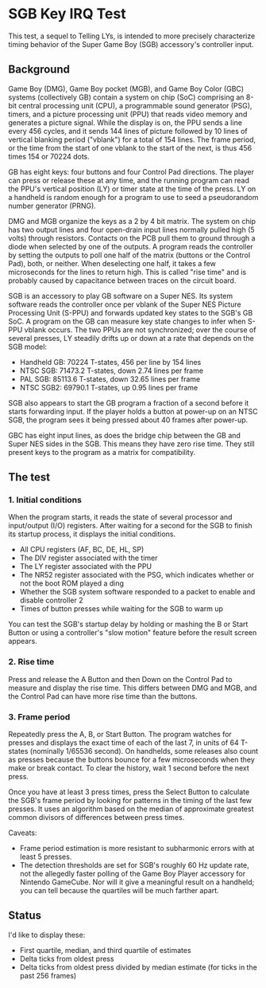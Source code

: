 SGB Key IRQ Test
================

This test, a sequel to Telling LYs, is intended to more precisely
characterize timing behavior of the Super Game Boy (SGB) accessory's
controller input.

Background
----------

Game Boy (DMG), Game Boy pocket (MGB), and Game Boy Color (GBC)
systems (collectively GB) contain a system on chip (SoC) comprising
an 8-bit central processing unit (CPU), a programmable sound
generator (PSG), timers, and a picture processing unit (PPU)
that reads video memory and generates a picture signal.  While the
display is on, the PPU sends a line every 456 cycles, and it sends
144 lines of picture followed by 10 lines of vertical blanking period
("vblank") for a total of 154 lines.  The frame period, or the time
from the start of one vblank to the start of the next, is thus
456 times 154 or 70224 dots.

GB has eight keys: four buttons and four Control Pad directions.
The player can press or release these at any time, and the running
program can read the PPU's vertical position (LY) or timer state
at the time of the press.  LY on a handheld is random enough for
a program to use to seed a pseudorandom number generator (PRNG).

DMG and MGB organize the keys as a 2 by 4 bit matrix.  The system on
chip has two output lines and four open-drain input lines normally
pulled high (5 volts) through resistors.  Contacts on the PCB pull
them to ground through a diode when selected by one of the outputs.
A program reads the controller by setting the outputs to poll one
half of the matrix (buttons or the Control Pad), both, or neither.
When deselecting one half, it takes a few microseconds for the lines
to return high.  This is called "rise time" and is probably caused
by capacitance between traces on the circuit board.

SGB is an accessory to play GB software on a Super NES.  Its system
software reads the controller once per vblank of the Super NES
Picture Processing Unit (S-PPU) and forwards updated key states
to the SGB's GB SoC.  A program on the GB can measure key state
changes to infer when S-PPU vblank occurs.  The two PPUs are not
synchronized; over the course of several presses, LY steadily drifts
up or down at a rate that depends on the SGB model:

- Handheld GB: 70224 T-states, 456 per line by 154 lines
- NTSC SGB: 71473.2 T-states, down 2.74 lines per frame
- PAL SGB: 85113.6 T-states, down 32.65 lines per frame
- NTSC SGB2: 69790.1 T-states, up 0.95 lines per frame

SGB also appears to start the GB program a fraction of a second
before it starts forwarding input.  If the player holds a button
at power-up on an NTSC SGB, the program sees it being pressed
about 40 frames after power-up.

GBC has eight input lines, as does the bridge chip between the GB and
Super NES sides in the SGB.  This means they have zero rise time.
They still present keys to the program as a matrix for compatibility.

The test
--------

### 1. Initial conditions

When the program starts, it reads the state of several processor and
input/output (I/O) registers.  After waiting for a second for the SGB
to finish its startup process, it displays the initial conditions.

- All CPU registers (AF, BC, DE, HL, SP)
- The DIV register associated with the timer
- The LY register associated with the PPU
- The NR52 register associated with the PSG, which indicates
  whether or not the boot ROM played a ding
- Whether the SGB system software responded to a packet to
  enable and disable controller 2
- Times of button presses while waiting for the SGB to warm up

You can test the SGB's startup delay by holding or mashing the B or
Start Button or using a controller's "slow motion" feature before
the result screen appears.

### 2. Rise time

Press and release the A Button and then Down on the Control Pad
to measure and display the rise time.  This differs between DMG and
MGB, and the Control Pad can have more rise time than the buttons.

### 3. Frame period

Repeatedly press the A, B, or Start Button.  The program watches for
presses and displays the exact time of each of the last 7, in units
of 64 T-states (nominally 1/65536 second).  On handhelds, some
releases also count as presses because the buttons bounce for a few
microseconds when they make or break contact.  To clear the history,
wait 1 second before the next press.

Once you have at least 3 press times, press the Select Button to
calculate the SGB's frame period by looking for patterns in the
timing of the last few presses.  It uses an algorithm based on the
median of approximate greatest common divisors of differences
between press times.

Caveats:

- Frame period estimation is more resistant to subharmonic errors
  with at least 5 presses.
- The detection thresholds are set for SGB's roughly 60 Hz update
  rate, not the allegedly faster polling of the Game Boy Player
  accessory for Nintendo GameCube.  Nor will it give a meaningful
  result on a handheld; you can tell because the quartiles will be
  much farther apart.

Status
------

I'd like to display these:

- First quartile, median, and third quartile of estimates
- Delta ticks from oldest press
- Delta ticks from oldest press divided by median estimate
  (for ticks in the past 256 frames)
